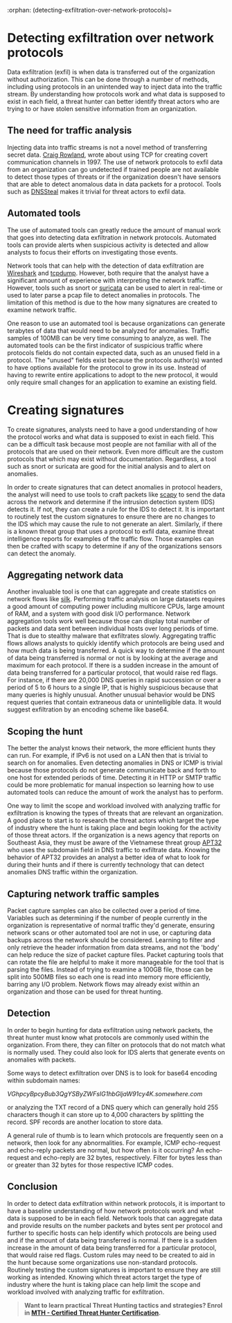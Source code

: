 :orphan:
(detecting-exfiltration-over-network-protocols)=

# Detecting exfiltration over network protocols

Data exfiltration (exfil) is when data is transferred out of the organization without authorization. This can be done through a number of methods, including using protocols in an unintended way to inject data into the traffic stream. By understanding how protocols work and what data is supposed to exist in each field, a threat hunter can better identify threat actors who are trying to or have stolen sensitive information from an organization.

## The need for traffic analysis

Injecting data into traffic streams is not a novel method of transferring secret data. [Craig Rowland](https://journals.uic.edu/ojs/index.php/fm/article/view/528), wrote about using TCP for creating covert communication channels in 1997. The use of network protocols to exfil data from an organization can go undetected if trained people are not available to detect those types of threats or if the organization doesn't have sensors that are able to detect anomalous data in data packets for a protocol. Tools such as [DNSSteal](https://github.com/m57/dnsteal) makes it trivial for threat actors to exfil data.

## Automated tools

The use of automated tools can greatly reduce the amount of manual work that goes into detecting data exfiltration in network protocols. Automated tools can provide alerts when suspicious activity is detected and allow analysts to focus their efforts on investigating those events.

Network tools that can help with the detection of data exfiltration are [Wireshark](https://www.wireshark.org) and [tcpdump](https://www.tcpdump.org). However, both require that the analyst have a significant amount of experience with interpreting the network traffic. However, tools such as snort or [suricata](https://suricata.io) can be used to alert in real-time or used to later parse a pcap file to detect anomalies in protocols. The limitation of this method is due to the how many signatures are created to examine network traffic.

One reason to use an automated tool is because organizations can generate terabytes of data that would need to be analyzed for anomalies. Traffic samples of 100MB can be very time consuming to analyze, as well. The automated tools can be the first indicator of suspicious traffic where protocols fields do not contain expected data, such as an unused field in a protocol. The "unused" fields exist because the protocols author(s) wanted to have options available for the protocol to grow in its use. Instead of having to rewrite entire applications to adopt to the new protocol, it would only require small changes for an application to examine an existing field.

# Creating signatures

To create signatures, analysts need to have a good understanding of how the protocol works and what data is supposed to exist in each field. This can be a difficult task because most people are not familiar with all of the protocols that are used on their network. Even more difficult are the custom protocols that which may exist without documentation. Regardless, a tool such as snort or suricata are good for the initial analysis and to alert on anomalies.

In order to create signatures that can detect anomalies in protocol headers, the analyst will need to use tools to craft packets like [scapy](https://scapy.net/download/) to send the data across the network and determine if the intrusion detection system (IDS) detects it. If not, they can create a rule for the IDS to detect it. It is important to routinely test the custom signatures to ensure there are no changes to the IDS which may cause the rule to not generate an alert. Similarly, if there is a known threat group that uses a protocol to exfil data, examine threat intelligence reports for examples of the traffic flow. Those examples can then be crafted with scapy to determine if any of the organizations sensors can detect the anomaly.

## Aggregating network data

Another invaluable tool is one that can aggregate and create statistics on network flows like [silk](https://tools.netsa.cert.org/silk/). Performing traffic analysis on large datasets requires a good amount of computing power including multicore CPUs, large amount of RAM, and a system with good disk I/O performance. Network aggregation tools work well because those can display total number of packets and data sent between individual hosts over long periods of time. That is due to stealthy malware that exfiltrates slowly. Aggregating traffic flows allows analysts to quickly identify which protocols are being used and how much data is being transferred. A quick way to determine if the amount of data being transferred is normal or not is by looking at the average and maximum for each protocol. If there is a sudden increase in the amount of data being transferred for a particular protocol, that would raise red flags. For instance, if there are 20,000 DNS queries in rapid succession or over a period of 5 to 6 hours to a single IP, that is highly suspicious because that many queries is highly unusual. Another unusual behavior would be DNS request queries that contain extraneous data or unintelligible data. It would suggest exfiltration by an encoding scheme like base64.

## Scoping the hunt

The better the analyst knows their network, the more efficient hunts they can run. For example, if IPv6 is not used on a LAN then that is trivial to search on for anomalies. Even detecting anomalies in DNS or ICMP is trivial because those protocols do not generate communicate back and forth to one host for extended periods of time. Detecting it in HTTP or SMTP traffic could be more problematic for manual inspection so learning how to use automated tools can reduce the amount of work the analyst has to perform.

One way to limit the scope and workload involved with analyzing traffic for exfiltration is knowing the types of threats that are relevant an organization. A good place to start is to research the threat actors which target the type of industry where the hunt is taking place and begin looking for the activity of those threat actors. If the organization is a news agency that reports on Southeast Asia, they must be aware of the Vietnamese threat group [APT32](https://attack.mitre.org/groups/G0050/) who uses the subdomain field in DNS traffic to exfiltrate data. Knowing the behavior of APT32 provides an analyst a better idea of what to look for during their hunts and if there is currently technology that can detect anomalies DNS traffic within the organization.

## Capturing network traffic samples

Packet capture samples can also be collected over a period of time. Variables such as determining if the number of people currently in the organization is representative of normal traffic they'd generate, ensuring network scans or other automated tool are not in use, or capturing data backups across the network should be considered. Learning to filter and only retrieve the header information from data streams, and not the 'body' can help reduce the size of packet capture files. Packet capturing tools that can rotate the file are helpful to make it more manageable for the tool that is parsing the files. Instead of trying to examine a 100GB file, those can be split into 500MB files so each one is read into memory more efficiently, barring any I/O problem. Network flows may already exist within an organization and those can be used for threat hunting.

## Detection

In order to begin hunting for data exfiltration using network packets, the threat hunter must know what protocols are commonly used within the organization. From there, they can filter on protocols that do not match what is normally used. They could also look for IDS alerts that generate events on anomalies with packets.

Some ways to detect exfiltration over DNS is to look for base64 encoding within subdomain names:

_VGhpcyBpcyBub3QgYSByZWFsIG1hbGljaW91cy4K.somewhere.com_

or analyzing the TXT record of a DNS query which can generally hold 255 characters though it can store up to 4,000 characters by splitting the record. SPF records are another location to store data.

A general rule of thumb is to learn which protocols are frequently seen on a network, then look for any abnormalities. For example, ICMP echo-request and echo-reply packets are normal, but how often is it occurring? An echo-request and echo-reply are 32 bytes, respectively. Filter for bytes less than or greater than 32 bytes for those respective ICMP codes.

## Conclusion

In order to detect data exfiltration within network protocols, it is important to have a baseline understanding of how network protocols work and what data is supposed to be in each field. Network tools that can aggregate data and provide results on the number packets and bytes sent per protocol and further to specific hosts can help identify which protocols are being used and if the amount of data being transferred is normal. If there is a sudden increase in the amount of data being transferred for a particular protocol, that would raise red flags. Custom rules may need to be created to aid in the hunt because some organizations use non-standard protocols. Routinely testing the custom signatures is important to ensure they are still working as intended. Knowing which threat actors target the type of industry where the hunt is taking place can help limit the scope and workload involved with analyzing traffic for exfiltration.

> **Want to learn practical Threat Hunting tactics and strategies? Enrol in [MTH - Certified Threat Hunter Certification](https://www.mosse-institute.com/certifications/mth-certified-threat-hunter.html).**
